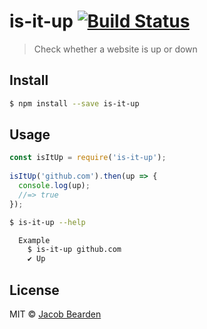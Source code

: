 # is-it-up [![Build Status](https://travis-ci.org/jacobbearden/is-it-up.svg?branch=master)](https://travis-ci.org/jacobbearden/is-it-up)

> Check whether a website is up or down


## Install

```sh
$ npm install --save is-it-up
```


## Usage

```js
const isItUp = require('is-it-up');
 
isItUp('github.com').then(up => {
  console.log(up);
  //=> true 
});
```

```sh
$ is-it-up --help

  Example
    $ is-it-up github.com
    ✔ Up
```


## License

MIT © [Jacob Bearden](//bearden.io)
